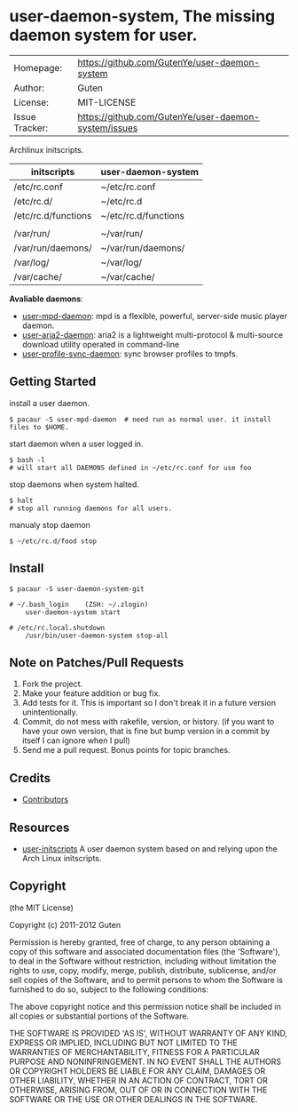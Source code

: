 user-daemon-system, The missing daemon system for user.
==============================================================

|                |                                                      |
|----------------|------------------------------------------------------|
| Homepage:      | https://github.com/GutenYe/user-daemon-system        |
| Author:	       | Guten                                                |
| License:       | MIT-LICENSE                                          |
| Issue Tracker: | https://github.com/GutenYe/user-daemon-system/issues |

Archlinux initscripts.

|  initscripts 	         | user-daemon-system   |
|------------------------|----------------------|
| /etc/rc.conf           | ~/etc/rc.conf        |
| /etc/rc.d/ 	           | ~/etc/rc.d           |
| /etc/rc.d/functions    | ~/etc/rc.d/functions |
|                        |                      |
| /var/run/              | ~/var/run/           |
| /var/run/daemons/      | ~/var/run/daemons/   |
| /var/log/              | ~/var/log/           |
| /var/cache/            | ~/var/cache/         |

**Avaliable daemons**:

* [user-mpd-daemon](https://aur.archlinux.org/packages.php?ID=56855): mpd is a flexible, powerful, server-side music player daemon.
* [user-aria2-daemon](https://aur.archlinux.org/packages.php?ID=56854): aria2 is a lightweight multi-protocol & multi-source download utility operated in command-line
* [user-profile-sync-daemon](https://aur.archlinux.org/packages.php?ID=62147): sync browser profiles to tmpfs.

Getting Started
-----
	
install a user daemon.

	$ pacaur -S user-mpd-daemon  # need run as normal user. it install files to $HOME.

start daemon when a user logged in.

	$ bash -l
	# will start all DAEMONS defined in ~/etc/rc.conf for use foo

stop daemons when system halted.

	$ halt
	# stop all running daemons for all users.

manualy stop daemon

	$ ~/etc/rc.d/food stop

Install
-------

	$ pacaur -S user-daemon-system-git

	# ~/.bash_login    (ZSH: ~/.zlogin)
		user-daemon-system start

	# /etc/rc.local.shutdown
		/usr/bin/user-daemon-system stop-all

Note on Patches/Pull Requests
-----------------------------

1. Fork the project.
2. Make your feature addition or bug fix.
3. Add tests for it. This is important so I don't break it in a future version unintentionally.
4. Commit, do not mess with rakefile, version, or history. (if you want to have your own version, that is fine but bump version in a commit by itself I can ignore when I pull)
5. Send me a pull request. Bonus points for topic branches.

Credits
--------

* [Contributors](https://github.com/GutenYe/user-daemon-system/contributors)

Resources
---------

* [user-initscripts](https://github.com/fleger/user-initscripts) A user daemon system based on and relying upon the Arch Linux initscripts.

Copyright
---------

(the MIT License)

Copyright (c) 2011-2012 Guten

Permission is hereby granted, free of charge, to any person obtaining a copy of this software and associated documentation files (the 'Software'), to deal in the Software without restriction, including without limitation the rights to use, copy, modify, merge, publish, distribute, sublicense, and/or sell copies of the Software, and to permit persons to whom the Software is furnished to do so, subject to the following conditions:

The above copyright notice and this permission notice shall be included in all copies or substantial portions of the Software.

THE SOFTWARE IS PROVIDED 'AS IS', WITHOUT WARRANTY OF ANY KIND, EXPRESS OR IMPLIED, INCLUDING BUT NOT LIMITED TO THE WARRANTIES OF MERCHANTABILITY, FITNESS FOR A PARTICULAR PURPOSE AND NONINFRINGEMENT.  IN NO EVENT SHALL THE AUTHORS OR COPYRIGHT HOLDERS BE LIABLE FOR ANY CLAIM, DAMAGES OR OTHER LIABILITY, WHETHER IN AN ACTION OF CONTRACT, TORT OR OTHERWISE, ARISING FROM, OUT OF OR IN CONNECTION WITH THE SOFTWARE OR THE USE OR OTHER DEALINGS IN THE SOFTWARE.
